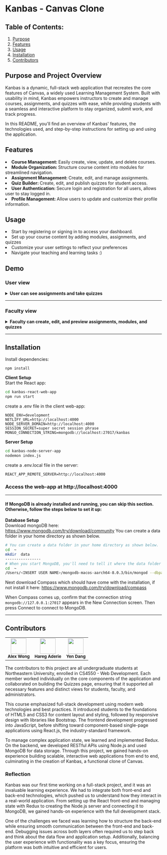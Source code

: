 # Kanbas - Canvas Clone

## Table of Contents:

1. [Purpose](#purpose-and-project-overview)
2. [Features](#features)
3. [Usage](#usage)
4. [Installation](#installation)
5. [Contributors](#contributors)

## Purpose and Project Overview
Kanbas is a dynamic, full-stack web application that recreates the core features of Canvas, a widely used Learning Management System.
Built with usability in mind, Kanbas empowers instructors to create and manage courses, assignments, and quizzes with ease, while providing students with a seamless and interactive platform to stay organized, submit work, and track progress.

In this README, you'll find an overview of Kanbas' features, the technologies used, and step-by-step instructions for setting up and using the application.

## Features
<li>
  <b>
    Course Management: 
  </b>
  Easily create, view, update, and delete courses.
</li>
<li>
    <b>
    Module Organization: 
  </b>
  Structure course content into modules for streamlined navigation.
</li>
<li>
    <b>
    Assignment Management: 
  </b>
  Create, edit, and manage assignments.
</li>
<li>
    <b>
    Quiz Builder: 
  </b>
Create, edit, and publish quizzes for student access.
</li>
<li>
    <b>
    User Authentication: 
  </b>
  Secure login and registration for all users, allows user to stay logged in.
</li>
<li>
    <b>
    Profile Management: 
  </b>
  Allow users to update and customize their profile information.
</li>

## Usage
<li>
  Start by registering or signing in to access your dashboard.
</li>
<li>
  Set up your course content by adding modules, assignments, and quizzes
</li>
<li>
  Customize your user settings to reflect your preferences
</li>
<li>
  Navigate your teaching and learning tasks :)
</li>

## Demo
### User view
<details>
  <summary><strong>User can see assignments and take quizzes</strong></summary>
<!-- Row 1 -->
  <p align="center">
    <img src="https://github.com/user-attachments/assets/b9be4663-ca38-4337-b77b-d74bdcbbc921" width="400" />
    <img src="https://github.com/user-attachments/assets/ef7ccadd-b916-4827-a341-fee50cc7d0c1" width="400" />
  </p>
The dashboard and home menu display courses and their contents, but do not support editing, adding, or deleting courses and modules.
<!-- Row 2 -->
  <p align="center">
    <img src="https://github.com/user-attachments/assets/601c5752-1986-400c-a93b-308f7821d067" width="400" />
    <img src="https://github.com/user-attachments/assets/5af89978-7733-40ec-838d-bf6e5b0a8e12" width="400" />
  </p>
Students are able to view assigned quizzes and assignemnts.
<!-- Row 3 -->
  <p align="center">
    <img src="https://github.com/user-attachments/assets/ae010ccb-33c8-4152-b6b5-924ed8741b51" width="400" />
    <img src="https://github.com/user-attachments/assets/492cf530-8de1-4615-9e69-dc071d5e1a63" width="400" />
  </p>
Students can take quizzes, view their scores, and access their attempt history as usual.

</details>

<hr/>

### Faculty view
<details>
  <summary><strong>Faculty can create, edit, and preview assignments, modules, and quizzes</strong></summary>

<!-- Row 4 -->
<p align="center">
  <img src="https://github.com/user-attachments/assets/276a274e-fcba-470e-8240-00329e178346" width="400" />
  <img src="https://github.com/user-attachments/assets/3ec61068-a219-4076-9d81-74039a8908c4" width="400" />
</p>
The dashboard and home menu display courses and their contents, and support editing, adding, or deleting courses and modules for faculty.

<!-- Row 5 -->
<p align="center">
<img src="https://github.com/user-attachments/assets/e7ae0a11-dd9c-45a2-a954-f58066673aea" width="400" />
<img src="https://github.com/user-attachments/assets/64b314c3-d89f-42da-8890-4ceecadd012c" width="400" />
</p>
Faculty can create and edit assignments, quizzes, and the questions within each quiz.
<hr/>

  <details>
  <summary><strong>Both faculty, students, and TAs can see the people enrolled in the course and their relevant information</strong></summary>

<p align="center">
  <img src="https://github.com/user-attachments/assets/2d479d2f-5e3c-4007-a272-fd3a43dd44b8" width="400" />
  <img src="https://github.com/user-attachments/assets/1eab9f15-0eb4-422a-a9b8-eb8b1290c1f3" width="400" />
</p>
Users can view all individuals enrolled in a course along with their relevant details. They can also edit their profile and update their role as needed.
  </details>
</details>

<hr/>

## Installation
Install dependencies:
```
npm install
```

**Client Setup**  
Start the React app:

```bash
cd kanbas-react-web-app
npm run start
```
create a .env file in the client web-app:
```
NODE_ENV=development
NETLIFY_URL=http://localhost:4000
NODE_SERVER_DOMAIN=http://localhost:4000
SESSION_SECRET=super secret session phrase
MONGO_CONNECTION_STRING=mongodb://localhost:27017/kanbas
```
**Server Setup**  
```bash
cd kanbas-node-server-app
nodemon index.js
```
create a .env.local file in the server:
```
REACT_APP_REMOTE_SERVER=http://localhost:4000
```
### Access the web-app at http://localhost:4000

<hr/>

#### If MongoDB is already installed and running, you can skip this section. Otherwise, follow the steps below to set it up:
**Database Setup**  
Download mongoDB here: https://www.mongodb.com/try/download/community
You can create a data folder in your home directory as shown below.

```bash
# You can create a data folder in your home directory as shown below.
cd  ~
mkdir  data
----------------
# When you start MongoDB, you'll need to tell it where the data folder is with the dbpath option.
cd  ~
/Users/<INSERT USER NAME>/mongodb-macos-aarch64-8.0.3/bin/mongod --dbpath data
```
Next download Compass which should have come with the installation, if not install it here:
https://www.mongodb.com/try/download/compass 

When Compass comes up, confirm that the connection string `mongodb://127.0.0.1:27017` appears in the New Connection screen.
Then press Connect to connect to MongoDB.
<hr/>

## Contributors
<table>
  <tr>
    <td align="center">
      <a href="https://github.com/al3xand3rw0ng">
        <img src="https://github.com/al3xand3rw0ng.png" width="50" />
      </a><br/>
      <sub><strong>Alex Wong</strong></sub>
    </td>
    <td align="center">
      <a href="https://github.com/haderie">
        <img src="https://github.com/haderie.png" width="50" />
      </a><br/>
      <sub><strong>Hareg Aderie</strong></sub>
    </td>
    <td align="center">
      <a href="https://github.com/yenndang">
        <img src="https://github.com/yenndang.png" width="50" />
      </a><br/>
      <sub><strong>Yen Dang</strong></sub>
    </td>
  </tr>
</table>

The contributors to this project are all undergraduate students at Northeastern University, enrolled in CS4550 - Web Development. Each member worked individually on the core components of the application and collaborated on building the Quizzes page, ensuring that it supported all necessary features and distinct views for students, faculty, and administrators.

This course emphasized full-stack development using modern web technologies and best practices. It introduced students to the foundations of HTML5 and CSS3 for content layout and styling, followed by responsive design with libraries like Bootstrap. The frontend development progressed into JavaScript, before shifting toward component-based single-page applications using React.js, the industry-standard framework.

To manage complex application state, we learned and implemented Redux. On the backend, we developed RESTful APIs using Node.js and used MongoDB for data storage. Through this project, we gained hands-on experience building scalable, interactive web applications from end to end, culminating in the creation of Kanbas, a functional clone of Canvas.

### Reflection
Kanbas was our first time working on a full-stack project, and it was an invaluable learning experience. We had to integrate both front-end and back-end technologies, which pushed us to understand how they interact in a real-world application. From setting up the React front-end and managing state with Redux to creating the Node.js server and connecting it to MongoDB, we gained hands-on experience with the full development stack.

One of the challenges we faced was learning how to structure the back-end while ensuring smooth communication between the front-end and back-end. Debugging issues across both layers often required us to step back and think about the data flow and application setup. Additionally, balancing the user experience with functionality was a key focus, ensuring the platform was both intuitive and efficient for users.



